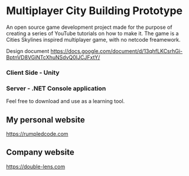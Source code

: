 # Multiplayer  City Building Prototype
An open source game development project made for the purpose of creating a series of YouTube tutorials on how to make it.
The game is a Cities Skylines inspired multiplayer game, with no netcode freamework. 

Design document
https://docs.google.com/document/d/13qhfLKCsrhGi-BptnVD8VGiNTcXhuNSdvQ0IJCJFxtY/

### Client Side - Unity
### Server - .NET Console application

Feel free to download and use as a learning tool.

## My personal website
https://rumpledcode.com


## Company website
https://double-lens.com
